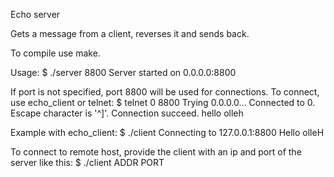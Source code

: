 Echo server

Gets a message from a client, reverses it and sends back.

To compile use make.

Usage:
$ ./server 8800
Server started on 0.0.0.0:8800

If port is not specified, port 8800 will be used for connections.
To connect, use echo_client or telnet:
$ telnet 0 8800
Trying 0.0.0.0...
Connected to 0.
Escape character is '^]'.
Connection succeed.
hello
olleh

Example with echo_client:
$ ./client
Connecting to 127.0.0.1:8800
Hello
olleH

To connect to remote host, provide the client with an ip and port of the server like this:
$ ./client ADDR PORT
